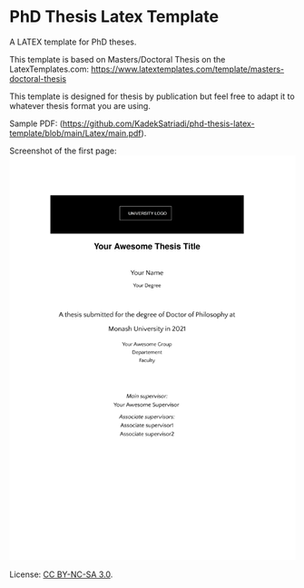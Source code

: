 # PhD Thesis Latex Template
A LATEX template for PhD theses. 

This template is based on Masters/Doctoral Thesis on the LatexTemplates.com:
https://www.latextemplates.com/template/masters-doctoral-thesis

This template is designed for thesis by publication but feel free to adapt it to whatever thesis format you are using. 

Sample PDF: (https://github.com/KadekSatriadi/phd-thesis-latex-template/blob/main/Latex/main.pdf).

Screenshot of the first page:
![Screenshot of the first page](https://raw.githubusercontent.com/KadekSatriadi/phd-thesis-latex-template/main/screenshot-cover.png)

License:
[CC BY-NC-SA 3.0](https://creativecommons.org/licenses/by-nc-sa/3.0).
